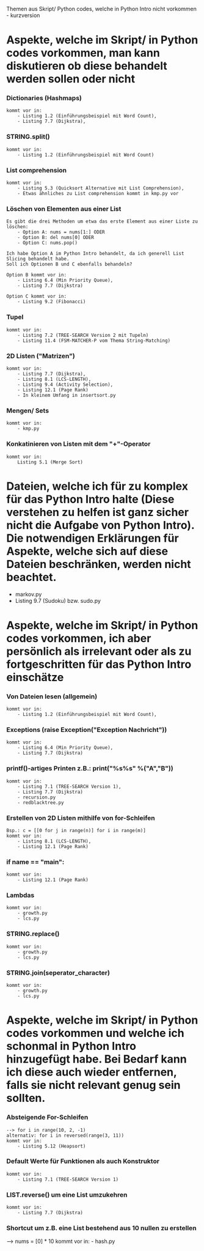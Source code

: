 Themen aus Skript/ Python codes, welche in Python Intro nicht vorkommen - kurzversion

# Aspekte, welche im Skript/ in Python codes vorkommen, man kann diskutieren ob diese behandelt werden sollen oder nicht

### Dictionaries (Hashmaps)
	kommt vor in: 
		- Listing 1.2 (Einführungsbeispiel mit Word Count),
		- Listing 7.7 (Dijkstra),


### STRING.split()
	kommt vor in:
		- Listing 1.2 (Einführungsbeispiel mit Word Count)


### List comprehension
	kommt vor in:
		- Listing 5.3 (Quicksort Alternative mit List Comprehension),
		- Etwas ähnliches zu List comprehension kommt in kmp.py vor


### Löschen von Elementen aus einer List
	Es gibt die drei Methoden um etwa das erste Element aus einer Liste zu löschen:
		- Option A: nums = nums[1:] ODER
		- Option B: del nums[0] ODER
		- Option C: nums.pop()

	Ich habe Option A im Python Intro behandelt, da ich generell List Slicing behandelt habe.
	Soll ich Optionen B und C ebenfalls behandeln?

	Option B kommt vor in:
		- Listing 6.4 (Min Priority Queue),
		- Listing 7.7 (Dijkstra)

	Option C kommt vor in:
		- Listing 9.2 (Fibonacci)


### Tupel
	kommt vor in:
		- Listing 7.2 (TREE-SEARCH Version 2 mit Tupeln)
		- Listing 11.4 (FSM-MATCHER-P vom Thema String-Matching)


### 2D Listen ("Matrizen")
	kommt vor in:
		- Listing 7.7 (Dijkstra),
		- Listing 8.1 (LCS-LENGTH),
		- Listing 9.4 (Activity Selection),
		- Listing 12.1 (Page Rank)
		- In kleinem Umfang in insertsort.py


### Mengen/ Sets
	kommt vor in:
		- kmp.py


### Konkatinieren von Listen mit dem "+"-Operator
	kommt vor in:
		Listing 5.1 (Merge Sort)



# Dateien, welche ich für zu komplex für das Python Intro halte (Diese verstehen zu helfen ist ganz sicher nicht die Aufgabe von Python Intro). Die notwendigen Erklärungen für Aspekte, welche sich auf diese Dateien beschränken, werden nicht beachtet.

- markov.py
- Listing 9.7 (Sudoku) bzw. sudo.py



# Aspekte, welche im Skript/ in Python codes vorkommen, ich aber persönlich als irrelevant oder als zu fortgeschritten für das Python Intro einschätze

### Von Dateien lesen (allgemein)
	kommt vor in:
		- Listing 1.2 (Einführungsbeispiel mit Word Count),


### Exceptions (raise Exception("Exception Nachricht"))
	kommt vor in:
		- Listing 6.4 (Min Priority Queue),
		- Listing 7.7 (Dijkstra)


### printf()-artiges Printen z.B.: print("%s%s" %("A","B"))
	kommt vor in:
		- Listing 7.1 (TREE-SEARCH Version 1),
		- Listing 7.7 (Dijkstra)
		- recursion.py
		- redblacktree.py


### Erstellen von 2D Listen mithilfe von for-Schleifen
	Bsp.: c = [[0 for j in range(n)] for i in range(m)]
	kommt vor in:
		- Listing 8.1 (LCS-LENGTH),
		- Listing 12.1 (Page Rank)


### if __name__ == "__main__":
	kommt vor in:
		- Listing 12.1 (Page Rank)


### Lambdas
	kommt vor in:
		- growth.py
		- lcs.py


### STRING.replace()
	kommt vor in:
		- growth.py
		- lcs.py


### STRING.join(seperator_character)
	kommt vor in:
		- growth.py
		- lcs.py



# Aspekte, welche im Skript/ in Python codes vorkommen und welche ich schonmal in Python Intro hinzugefügt habe. Bei Bedarf kann ich diese auch wieder entfernen, falls sie nicht relevant genug sein sollten.

### Absteigende For-Schleifen 
	--> for i in range(10, 2, -1) 
	alternativ: for i in reversed(range(3, 11))
	kommt vor in:
		- Listing 5.12 (Heapsort)


### Default Werte für Funktionen als auch Konstruktor
	kommt vor in:
		- Listing 7.1 (TREE-SEARCH Version 1)


### LIST.reverse() um eine List umzukehren
	kommt vor in:
		- Listing 7.7 (Dijkstra)


### Shortcut um z.B. eine List bestehend aus 10 nullen zu erstellen
--> nums = [0] * 10
	kommt vor in:
		- hash.py 
